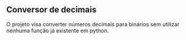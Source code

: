 ## Conversor de decimais

O projeto visa converter números decimais para binários sem utilizar nenhuma função já existente em python.

